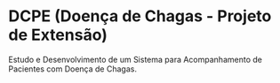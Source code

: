 # DCPE (Doença de Chagas - Projeto de Extensão)
Estudo e Desenvolvimento de um Sistema para Acompanhamento de Pacientes com Doença de Chagas.
